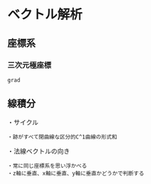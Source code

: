 # ベクトル解析

## 座標系

### 三次元極座標

    grad

## 線積分

・サイクル

    ・跡がすべて閉曲線な区分的C^1曲線の形式和

・法線ベクトルの向き

    ・常に同じ座標系を思い浮かべる
    ・z軸に垂直、x軸に垂直、y軸に垂直かどうかで判断する